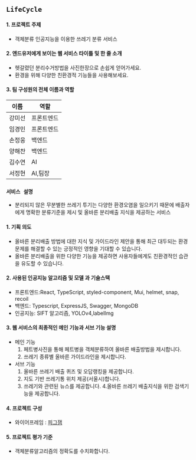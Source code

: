 ## **`LifeCycle`**

#### 1. 프로젝트 주제 

- 객체분류 인공지능을 이용한 쓰레기 분류 서비스

#### 2. 엔드유저에게 보이는 웹 서비스 타이틀 및 한 줄 소개

- 헷갈렸던 분리수거방법을 사진한장으로 손쉽게 얻어가세요.
- 환경을 위해 다양한 친환경적 기능들을 사용해보세요.

#### 3. 팀 구성원의 전체 이름과 역할

| 이름 | 역할 |
| ------ | ------ |
|  강미선  |  프론트엔드  |
|  임경민  |  프론트엔드  |
|  손정웅  |  백엔드  |
|  양해찬  |  백엔드  |
|   김수연  |  AI   |
|  서정현   |  AI,팀장  |


### **`서비스 설명`**

- 분리되지 않은 무분별한 쓰레기 투기는 다양한 환경오염을 일으키기 때문에 배출자에게 명확한 분류기준을 제시 및 올바른 분리배출 지식을 제공하는 서비스

#### 1. 기획 의도
- 올바른 분리배출 방법에 대한 지식 및 가이드라인 제안을 통해 최근 대두되는 환경문제를 해결할 수 있는 긍정적인 영향을 기대할 수 있습니다.
- 올바른 분리배출을 위한 다양한 기능을 제공하면 사용자들에게도 친환경적인 습관을 유도할 수 있습니다.

#### 2. 사용된 인공지능 알고리즘 및 모델 과 기술스택
- 프론트엔드:React, TypeScript, styled-component, Mui, helmet, snap, recoil
- 백엔드: Typescript, ExpressJS, Swagger, MongoDB
- 인공지능: SIFT 알고리즘, YOLOv4,labelImg

#### 3. 웹 서비스의 최종적인 메인 기능과 서브 기능 설명
- 메인 기능
   1. 페트병사진을 통해 페트병을 객체분류하여 올바른 배출방법을 제시합니다.
   2. 쓰레기 종류별 올바른 가이드라인을 제시합니다.
- 서브 기능
   1. 올바른 쓰레기 배출 퀴즈 및 오답랭킹을 제공합니다.
   2. 지도 기반 쓰레기통 위치 제공(서울시)합니다.
   3. 쓰레기와 관련된 뉴스를 제공합니다.
   4.올바른 쓰레기 배출지식을 위한 검색기능을 제공합니다.

#### 4. 프로젝트 구성
- 와이어프레임 : [피그잼](https://www.figma.com/file/AaGUvtqz6TPuonXHEAWhMN/TOPTEN?node-id=7%3A364
)

#### 5. 프로젝트 평가 기준
- 객체분류알고리즘의 정확도를 수치화합니다.
